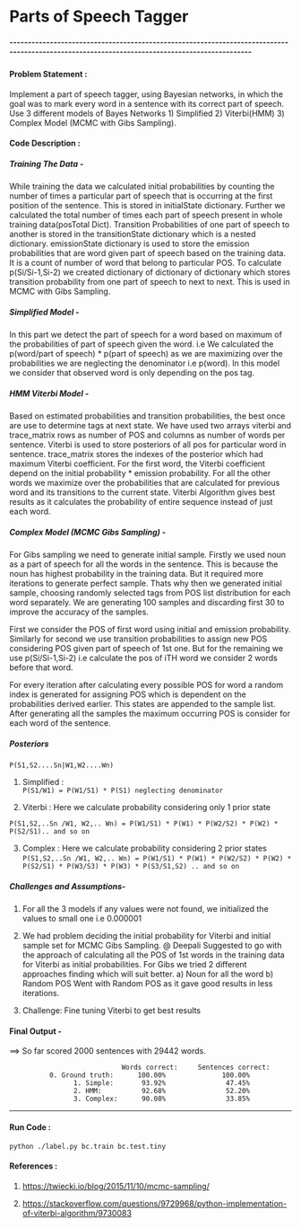 # Parts of Speech Tagger
##### ----------------------------------------------------------------------------------------------------------------------------------------------
#### Problem Statement :
Implement a part of speech tagger, using Bayesian networks, in which the goal was to mark every word in a sentence with its correct part of speech. Use 3 different models of Bayes Networks 1) Simplified 2) Viterbi(HMM) 3) Complex Model (MCMC with Gibs Sampling).

#### Code Description :
##### Training The Data -
While training the data we calculated initial probabilities by counting the number of times a particular part of speech that is occurring at the first position of the sentence. This is stored in initialState dictionary.
Further we calculated the total number of times each part of speech present in whole training data(posTotal Dict).
Transition Probabilities of one part of speech to another is stored in the transitionState dictionary which is a nested dictionary.
emissionState dictionary is used to store the emission probabilities that are word given part of speech based on the training data. It is a count of number of word that belong to particular POS.
To calculate p(Si/Si-1,Si-2) we created dictionary of dictionary of dictionary which stores transition probability from one part of speech to next to next. This is used in MCMC with Gibs Sampling.

##### Simplified Model -
In this part we detect the part of speech for a word based on maximum of the probabilities of part of speech given the word.
i.e We calculated the p(word/part of speech) * p(part of speech) as we are maximizing over the probabilities we are neglecting the denominator i.e p(word). In this model we consider that observed word is only depending on the pos tag.

##### HMM Viterbi Model -
Based on estimated probabilities and transition probabilities, the best once are use to determine tags at next state. We have used two arrays viterbi and trace_matrix rows as number of POS and columns as number of words per sentence. Viterbi is used to store posteriors of all pos for particular word in sentence. trace_matrix stores the indexes of the posterior which had maximum Viterbi coefficient. For the first word, the Viterbi coefficient depend on the initial probability * emission probability. For all the other words we maximize over the probabilities that are calculated for previous word and its transitions to the current state. Viterbi Algorithm gives best results as it calculates the probability of entire sequence instead of just each word.

##### Complex Model (MCMC Gibs Sampling) -
For Gibs sampling we need to generate initial sample. Firstly we used noun as a part of speech for all the words in the sentence. This is because the noun has highest probability in the training data. But it required more iterations to generate perfect sample. Thats why then we generated initial sample, choosing randomly selected tags from POS list distribution for each word separately. We are generating 100 samples and discarding first 30 to improve the accuracy of the samples.

First we consider the POS of first word using initial and emission probability. Similarly for second we use transition probabilities to assign new POS considering POS given part of speech of 1st one. But for the remaining we use p(Si/Si-1,Si-2) i.e calculate the pos of iTH word we consider 2 words before that word.

For every iteration after calculating every possible POS for word a random index is generated for assigning POS which is dependent on the probabilities derived earlier. This states are appended to the sample list. After generating all the samples the maximum occurring POS is consider for each word of the sentence.

##### Posteriors

`P(S1,S2....Sn|W1,W2....Wn)`

1) Simplified :  
`P(S1/W1) = P(W1/S1) * P(S1) neglecting denominator`

2) Viterbi :   Here we calculate probability considering only 1 prior state

`P(S1,S2,..Sn /W1, W2,.. Wn) = P(W1/S1) * P(W1) * P(W2/S2) * P(W2) * P(S2/S1).. and so on`


3) Complex :  Here we calculate probability considering 2 prior states
`P(S1,S2,..Sn /W1, W2,.. Wn) = P(W1/S1) * P(W1) * P(W2/S2) * P(W2) * P(S2/S1) * P(W3/S3) * P(W3) * P(S3/S1,S2) .. and so on
`
##### Challenges and Assumptions-
1) For all the 3 models if any values were not found, we initialized the values to small one i.e 0.000001

2) We had problem deciding the initial probability for Viterbi and initial sample set for MCMC Gibs Sampling.
@ Deepali Suggested to go with the approach of calculating all the POS of 1st words in the training data for Viterbi as initial probabilities.
For Gibs we tried 2 different approaches finding which will suit better.
a) Noun for all the word
b) Random POS
Went with Random POS as it gave good results in less iterations.

3) Challenge: Fine tuning Viterbi to get best results

#### Final Output -

==> So far scored 2000 sentences with 29442 words.

                                Words correct:     Sentences correct:
              0. Ground truth:      100.00%              100.00%
                    1. Simple:       93.92%               47.45%
                    2. HMM:          92.68%               52.20%
                    3. Complex:      90.08%               33.85%
----
#### Run Code :

`python ./label.py bc.train bc.test.tiny`


#### References :

1) https://twiecki.io/blog/2015/11/10/mcmc-sampling/

2) https://stackoverflow.com/questions/9729968/python-implementation-of-viterbi-algorithm/9730083
